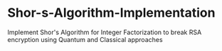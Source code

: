 # Shor-s-Algorithm-Implementation
Implement Shor's Algorithm for Integer Factorization to break RSA encryption using Quantum and Classical approaches
